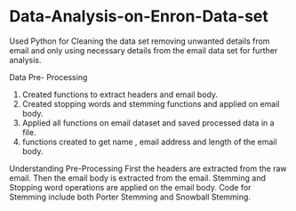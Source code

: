 # Data-Analysis-on-Enron-Data-set
Used Python for Cleaning the data set removing unwanted details from email and only using necessary details from the email data set for further analysis.



Data Pre- Processing
1. Created functions to extract headers and email body.
2. Created stopping words and stemming functions and applied on email body.
3. Applied all functions on email dataset and saved processed data in a file.
4. functions created to get name , email address and length of the email body.

Understanding Pre-Processing
First the headers are extracted from the raw email.
Then the email body is extracted from the email.
Stemming and Stopping word operations are applied on the email body.
Code for Stemming include both Porter Stemming and Snowball Stemming.


